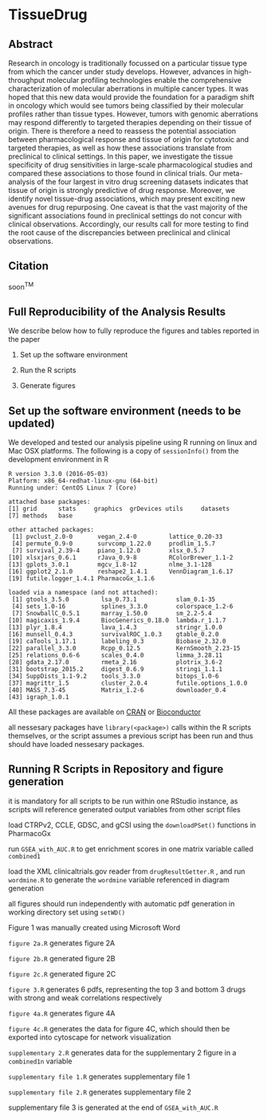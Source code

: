# TissueDrug

Abstract
--------
Research in oncology is traditionally focussed on a particular  tissue type from which the cancer under study develops. However, advances in high-throughput molecular profiling technologies enable the comprehensive characterization of molecular aberrations in multiple cancer types. It was hoped that this new data would provide the foundation for a paradigm shift in oncology which would see tumors being classified by their molecular profiles rather than tissue types. However, tumors with genomic aberrations may respond differently to targeted therapies depending on their tissue of origin. There is therefore a need to reassess the potential association between pharmacological response and tissue of origin for cytotoxic and targeted therapies, as well as how these associations translate from preclinical to clinical settings. In this paper, we investigate the tissue specificity of drug sensitivities in large-scale pharmacological studies and compared these associations to those found in clinical trials. Our meta-analysis of the four largest in vitro drug screening datasets indicates that tissue of origin is strongly predictive of drug response. Moreover, we identify novel tissue-drug associations, which may present exciting new avenues for drug repurposing. One caveat is that the vast majority of the significant associations found in preclinical settings do not concur with clinical observations. Accordingly, our results call for more testing to find the root cause of the discrepancies between preclinical and clinical observations.


Citation
--------

soon<sup>TM<sup>

Full Reproducibility of the Analysis Results
--------------------------------------------

We describe below how to fully reproduce the figures and tables reported in the paper

1.  Set up the software environment

2.  Run the R scripts

3.  Generate figures

Set up the software environment (needs to be updated)
-------------------------------

We developed and tested our analysis pipeline using R running on linux and Mac OSX platforms. The following is a copy of `sessionInfo()` from the development environment in R

```
R version 3.3.0 (2016-05-03)
Platform: x86_64-redhat-linux-gnu (64-bit)
Running under: CentOS Linux 7 (Core)

attached base packages:
[1] grid      stats     graphics  grDevices utils     datasets 
[7] methods   base  

other attached packages:
 [1] pvclust_2.0-0       vegan_2.4-0         lattice_0.20-33    
 [4] permute_0.9-0       survcomp_1.22.0     prodlim_1.5.7      
 [7] survival_2.39-4     piano_1.12.0        xlsx_0.5.7         
[10] xlsxjars_0.6.1      rJava_0.9-8         RColorBrewer_1.1-2 
[13] gplots_3.0.1        mgcv_1.8-12         nlme_3.1-128       
[16] ggplot2_2.1.0       reshape2_1.4.1      VennDiagram_1.6.17 
[19] futile.logger_1.4.1 PharmacoGx_1.1.6  

loaded via a namespace (and not attached):
 [1] gtools_3.5.0         lsa_0.73.1           slam_0.1-35         
 [4] sets_1.0-16          splines_3.3.0        colorspace_1.2-6    
 [7] SnowballC_0.5.1      marray_1.50.0        sm_2.2-5.4          
[10] magicaxis_1.9.4      BiocGenerics_0.18.0  lambda.r_1.1.7      
[13] plyr_1.8.4           lava_1.4.3           stringr_1.0.0       
[16] munsell_0.4.3        survivalROC_1.0.3    gtable_0.2.0        
[19] caTools_1.17.1       labeling_0.3         Biobase_2.32.0      
[22] parallel_3.3.0       Rcpp_0.12.5          KernSmooth_2.23-15  
[25] relations_0.6-6      scales_0.4.0         limma_3.28.11       
[28] gdata_2.17.0         rmeta_2.16           plotrix_3.6-2       
[31] bootstrap_2015.2     digest_0.6.9         stringi_1.1.1       
[34] SuppDists_1.1-9.2    tools_3.3.0          bitops_1.0-6        
[37] magrittr_1.5         cluster_2.0.4        futile.options_1.0.0
[40] MASS_7.3-45          Matrix_1.2-6         downloader_0.4      
[43] igraph_1.0.1 
```

All these packages are available on [CRAN](http://cran.r-project.org) or [Bioconductor](http://www.bioconductor.org)

all nessesary packages have `library(<package>)` calls within the R scripts themselves, or the script assumes a previous script has been run and thus should have loaded nessesary packages. 

Running R Scripts in Repository and figure generation
-------------------------------
it is mandatory for all scripts to be run within one RStudio instance, as scripts will reference generated output variables from other script files

load CTRPv2, CCLE, GDSC, and gCSI using the `downloadPSet()` functions in PharmacoGx

run `GSEA_with_AUC.R` to get enrichment scores in one matrix variable called `combined1`

load the XML clinicaltrials.gov reader from `drugResultGetter.R` , and run `wordmine.R` to generate the `wordmine` variable referenced in diagram generation 

all figures should run independently with automatic pdf generation in working directory set using `setWD()`

Figure 1 was manually created using Microsoft Word

`figure 2a.R` generates figure 2A 

`figure 2b.R` generated figure 2B

`figure 2c.R` generated figure 2C

`figure 3.R` generates 6 pdfs, representing the top 3 and bottom 3 drugs with strong and weak correlations respectively 

`figure 4a.R` generates figure 4A

`figure 4c.R` generates the data for figure 4C, which should then be exported into cytoscape for network visualization 

`supplementary 2.R` generates data for the supplementary 2 figure in a `combined1n` variable 

`supplementary file 1.R` generates supplementary file 1

`supplementary file 2.R` generates supplementary file 2

supplementary file 3 is generated at the end of `GSEA_with_AUC.R`
